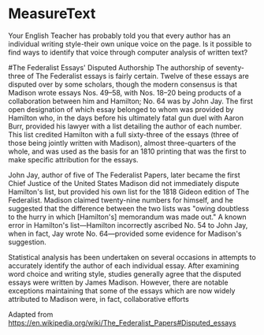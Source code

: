 # MeasureText

Your English Teacher has probably told you that every author has an individual writing style-their own unique voice on the page. Is it possible to find ways to identify that voice through computer analysis of written text?

#The Federalist Essays' Disputed Authorship
The authorship of seventy-three of The Federalist essays is fairly certain. Twelve of these essays are disputed over by some scholars, though the modern consensus is that Madison wrote essays Nos. 49–58, with Nos. 18–20 being products of a collaboration between him and Hamilton; No. 64 was by John Jay. The first open designation of which essay belonged to whom was provided by Hamilton who, in the days before his ultimately fatal gun duel with Aaron Burr, provided his lawyer with a list detailing the author of each number. This list credited Hamilton with a full sixty-three of the essays (three of those being jointly written with Madison), almost three-quarters of the whole, and was used as the basis for an 1810 printing that was the first to make specific attribution for the essays.


John Jay, author of five of The Federalist Papers, later became the first Chief Justice of the United States
Madison did not immediately dispute Hamilton's list, but provided his own list for the 1818 Gideon edition of The Federalist. Madison claimed twenty-nine numbers for himself, and he suggested that the difference between the two lists was "owing doubtless to the hurry in which [Hamilton's] memorandum was made out." A known error in Hamilton's list—Hamilton incorrectly ascribed No. 54 to John Jay, when in fact, Jay wrote No. 64—provided some evidence for Madison's suggestion.

Statistical analysis has been undertaken on several occasions in attempts to accurately identify the author of each individual essay. After examining word choice and writing style, studies generally agree that the disputed essays were written by James Madison. However, there are notable exceptions maintaining that some of the essays which are now widely attributed to Madison were, in fact, collaborative efforts

Adapted from https://en.wikipedia.org/wiki/The_Federalist_Papers#Disputed_essays
